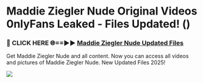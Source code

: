 # Maddie Ziegler Nude Original Videos 0nlyFans Leaked - Files Updated! ()

<h3>🔴 CLICK HERE 🌐==►► <a href="https://tinyurl.com/2p9ay9w9" rel="nofollow">Maddie Ziegler Nude Updated Files</a></h3>

Get Maddie Ziegler Nude and all content. Now you can access all videos and pictures of Maddie Ziegler Nude. New Updated Files 2025!

[![](https://i.imgur.com/KQgVmj3.gif)](https://tinyurl.com/2p9ay9w9)
